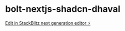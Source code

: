 # bolt-nextjs-shadcn-dhaval

[Edit in StackBlitz next generation editor ⚡️](https://stackblitz.com/~/github.com/thelaunchengine/bolt-nextjs-shadcn-dhaval)